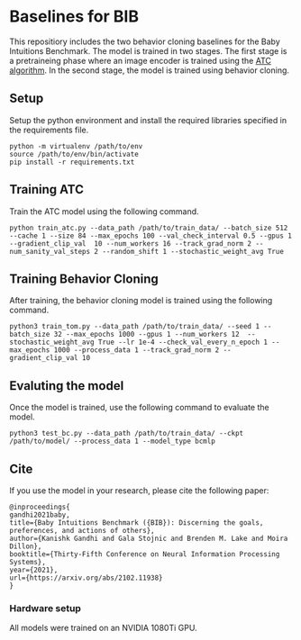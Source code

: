 # Baselines for BIB

This repositiory includes the two behavior cloning baselines for the Baby Intuitions Benchmark.
The model is trained in two stages. The first stage is a pretraineing phase where an image encoder is trained using the [ATC algorithm](https://arxiv.org/abs/2009.08319).
In the second stage, the model is trained using behavior cloning.

## Setup
Setup the python environment and install the required libraries specified in the requirements file.

```
python -m virtualenv /path/to/env
source /path/to/env/bin/activate
pip install -r requirements.txt
```

## Training ATC
Train the ATC model using the following command.

```
python train_atc.py --data_path /path/to/train_data/ --batch_size 512 --cache 1 --size 84 --max_epochs 100 --val_check_interval 0.5 --gpus 1 --gradient_clip_val  10 --num_workers 16 --track_grad_norm 2 --num_sanity_val_steps 2 --random_shift 1 --stochastic_weight_avg True 
```

## Training Behavior Cloning

After training, the behavior cloning model is trained using the following command.

```
python3 train_tom.py --data_path /path/to/train_data/ --seed 1 --batch_size 32 --max_epochs 1000 --gpus 1 --num_workers 12  --stochastic_weight_avg True --lr 1e-4 --check_val_every_n_epoch 1 --max_epochs 1000 --process_data 1 --track_grad_norm 2 --gradient_clip_val 10
```

## Evaluting the model
Once the model is trained, use the following command to evaluate the model.

```
python3 test_bc.py --data_path /path/to/train_data/ --ckpt /path/to/model/ --process_data 1 --model_type bcmlp
```

## Cite
If you use the model in your research, please cite the following paper:
```
@inproceedings{
gandhi2021baby,
title={Baby Intuitions Benchmark ({BIB}): Discerning the goals, preferences, and actions of others},
author={Kanishk Gandhi and Gala Stojnic and Brenden M. Lake and Moira Dillon},
booktitle={Thirty-Fifth Conference on Neural Information Processing Systems},
year={2021},
url={https://arxiv.org/abs/2102.11938}
}
```
### Hardware setup
All models were trained on an NVIDIA 1080Ti GPU.

